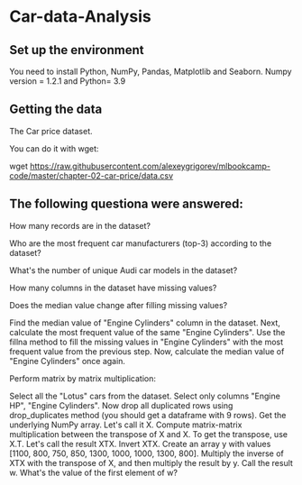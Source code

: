 # Car-data-Analysis

## Set up the environment
You need to install Python, NumPy, Pandas, Matplotlib and Seaborn. Numpy version = 1.2.1 and Python= 3.9

## Getting the data
 The Car price dataset.

You can do it with wget:

wget https://raw.githubusercontent.com/alexeygrigorev/mlbookcamp-code/master/chapter-02-car-price/data.csv

## The following questiona were answered:

 How many records are in the dataset?

 Who are the most frequent car manufacturers (top-3) according to the dataset?

 What's the number of unique Audi car models in the dataset?

 How many columns in the dataset have missing values?

 Does the median value change after filling missing values?

 Find the median value of "Engine Cylinders" column in the dataset.
 Next, calculate the most frequent value of the same "Engine Cylinders".
 Use the fillna method to fill the missing values in "Engine Cylinders" with the most frequent value from the previous step.
 Now, calculate the median value of "Engine Cylinders" once again.

 Perform matrix by matrix multiplication:

 Select all the "Lotus" cars from the dataset.
 Select only columns "Engine HP", "Engine Cylinders".
 Now drop all duplicated rows using drop_duplicates method (you should get a dataframe with 9 rows).
 Get the underlying NumPy array. Let's call it X.
 Compute matrix-matrix multiplication between the transpose of X and X. To get the transpose, use X.T. Let's call the result XTX.
 Invert XTX.
 Create an array y with values [1100, 800, 750, 850, 1300, 1000, 1000, 1300, 800].
 Multiply the inverse of XTX with the transpose of X, and then multiply the result by y. Call the result w.
 What's the value of the first element of w?

 